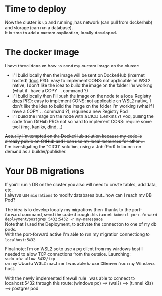 # Time to deploy

Now the cluster is up and running, has network (can pull from dockerhub) and storage (can run a database).  
It is time to add a custom application, locally developed.

# The docker image

I have three ideas on how-to send my custom image on the cluster:
- I'll build locally then the image will be sent on DockerHub (internet hosted) [docs](https://docs.docker.com/get-started/introduction/build-and-push-first-image/)
  PRO: easy to implement
  CONS: not applicable on WSL2 native, I don't like the idea to build the image on the folder I'm working (what if I have a COPY . . command ?)
- I'll build locally then I'll push the image on the node to a local Registry [docs](https://medium.com/@lumontec/running-container-registries-inside-k8s-6564aed42b3a)
  PRO: easy to implement
  CONS: not applicable on WSL2 native, I don't like the idea to build the image on the folder I'm working (what if I have a COPY . . command ?), requires a new Registry Pod
- I'll build the image on the node with a CICD (Jenkins ?) Pod, pulling the code from GitHub
  PRO: not so hard to implement
  CONS: require some tool (img, kaniko, dind, ..)

~~Actually I'm tempted on the DockerHub solution because my code is already public on GitHub and I can use my local resources for other ...~~  
I'm investigating the "CICD" solution, using a Job (Pod) to launch on demand as a builder/publisher.

# Your DB migrations

If you'll run a DB on the cluster you also will need to create tables, add data, etc.  
I always use `migrations` to modify databases but...how can I reach my DB Pod?  

The idea is to develop locally my migrations then, thanks to the port-forward command, send the code through this tunnel:
`kubectl port-forward deployment/postgres 5432:5432 -n my-namespace`  
Note that I used the Deployment, to activate the connection to one of my db pods.  
With the port-forward active I'm able to run my migration connectiong to `localhost:5432`.

Final note: I'm on WSL2 so to use a pg client from my windows host I needed to allow TCP connections from the outside. Launching:  
`sudo ufw allow 5432/tcp`  
on my Ubuntu WSL2 machine I was able to use DBeaver from my Windows host.  

With the newly implemented firewall rule I was able to connect to localhost:5432 through this route:
(windows pc) ==> (wsl2) ==> (tunnel k8s) ==> postgres pod
